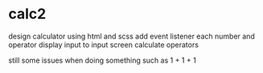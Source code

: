# calc2

design calculator using html and scss
add event listener each number and operator
display input to input screen
calculate operators

still some issues when doing something such as 1 + 1 + 1
